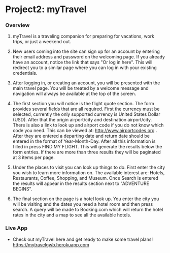 # Project2: myTravel 

### Overview 
1. myTravel is a traveling companion for preparing for vacations, work trips, or just a weekend out.

2. New users coming into the site can sign up for an account by entering their email address and password on the welcoming page. If you already have an account, notice the link that says "Or log in here". This will redirect you to a similar page where you can log in with your existing credentials. 

3. After logging in, or creating an account, you will be presented with the main travel page. You will be treated by a welcome message and navigation will always be available at the top of the screen. 

4. The first section you will notice is the flight quote section. The form provides several fields that are all required. First the currency must be selected, currently the only supported currency is United States Dollar (USD). After that the origin airport/city and destination airport/city. There is also a link to look up and airport code if you do not know which code you need. This can be viewed at: http://www.airportcodes.org . After they are entered a departing date and return date should be entered in the format of Year-Month-Day. After all this information is filled in press FIND MY FLIGHT. This will generate the results below the form entries. If there are more than three results they will be paginated at 3 items per page. 

5. Under the places to visit you can look up things to do. First enter the city you wish to learn more information on. The available interest are: Hotels, Restaurants, Coffee, Shopping, and Museum. Once Search is entered the results will appear in the results section next to "ADVENTURE BEGINS". 

6. The final section on the page is a hotel look up. You enter the city you will be visiting and the dates you need a hotel room and then press search. A query will be made to Booking.com which will return the hotel rates in the city and a map to see all the available hotels.

### Live App 

* Check out myTravel here and get ready to make some travel plans! https://mytravelgwb.herokuapp.com

